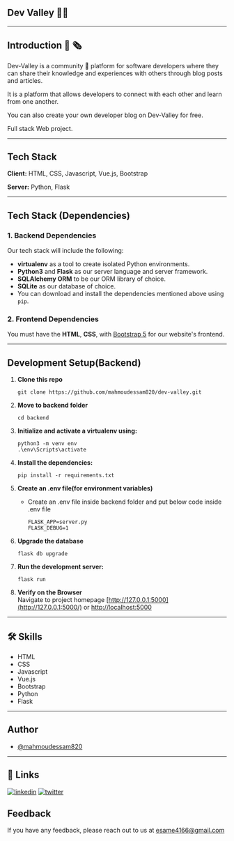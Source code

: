 ## Dev Valley 👨‍💻
---

## Introduction 📰 🗞

Dev-Valley is a community 🌱 platform for software developers where they can share their knowledge and experiences with others through blog posts and articles.

It is a platform that allows developers to connect with each other and learn from one another.

You can also create your own developer blog on Dev-Valley for free.

Full stack Web project.
<hr>

## Tech Stack

**Client:** HTML, CSS, Javascript, Vue.js, Bootstrap

**Server:** Python, Flask

<hr>

## Tech Stack (Dependencies)

### 1. Backend Dependencies

Our tech stack will include the following:

- **virtualenv** as a tool to create isolated Python environments.
- **Python3** and **Flask** as our server language and server framework.
- **SQLAlchemy ORM** to be our ORM library of choice.
- **SQLite** as our database of choice.
- You can download and install the dependencies mentioned above using `pip`.


### 2. Frontend Dependencies

You must have the **HTML**, **CSS**, with [Bootstrap 5](https://getbootstrap.com/) for our website's frontend.

<hr>

## Development Setup(Backend)

1. **Clone this repo**
   ```
   git clone https://github.com/mahmoudessam820/dev-valley.git
   ```

2. **Move to backend folder**
   ```
   cd backend
   ```

3. **Initialize and activate a virtualenv using:**

   ```
   python3 -m venv env
   .\env\Scripts\activate
   ```

4. **Install the dependencies:**
   ```
   pip install -r requirements.txt
   ```

5. **Create an .env file(for environment variables)**
   - Create an .env file inside backend folder and put below code inside .env file
      ```
      FLASK_APP=server.py
      FLASK_DEBUG=1
      ```

6. **Upgrade the database**
   ```
   flask db upgrade
   ```

7. **Run the development server:**
   ```
   flask run
   ```

8. **Verify on the Browser**<br>
   Navigate to project homepage [http://127.0.0.1:5000](http://127.0.0.1:5000/) or [http://localhost:5000](http://localhost:5000)


<hr>

## 🛠 Skills

- HTML
- CSS
- Javascript
- Vue.js
- Bootstrap
- Python
- Flask

<hr>

## Author
- [@mahmoudessam820](https://github.com/mahmoudessam820)

<hr>

## 🔗 Links

[![linkedin](https://img.shields.io/badge/linkedin-0A66C2?style=for-the-badge&logo=linkedin&logoColor=white)](https://www.linkedin.com/in/mahmoud-el-kariouny-822719149/)
[![twitter](https://img.shields.io/badge/twitter-1DA1F2?style=for-the-badge&logo=twitter&logoColor=white)](https://twitter.com/Mahmoud42275)

## Feedback

If you have any feedback, please reach out to us at esame4166@gmail.com
